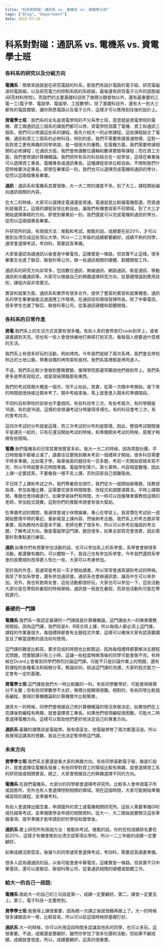 ```yaml
---
title: "科系對對碰：通訊系 vs. 電機系 vs. 資電學士班"
tags: ["Blog", "Department"]
date: 2022-07-26
---
```

# 科系對對碰：通訊系 vs. 電機系 vs. 資電學士班

### **各科系的研究以及分組方向**

**電機系**：簡單來說就是在研究電路的科系，那我們有設計電路的電子組、研究電磁波的電路組，以及研究電力的控制系統的系統組，最後還有研究電子元件的固態組(研究材料特性)。而我們的主要基礎科目除了微積分跟普物以外，還有最重要的三電一工(電子學、電路學、電磁學、工程數學)，除了基礎科目外，還有大一到大三都有的電路實驗，讓你熟悉電路以及電子元件，這樣才可以應用到往後的設計上。

**資電學士班**：我們系的全名是資電學院的不分系學士班，意思就是資電學院的電機、資工跟通訊這三個系的課我們都可以修，資電學院涵蓋了電機、資工和通訊三個系，我們可以修讀這些系的課程。我先介紹大一的必修課程，這些課程結合了電機、通訊和資工三個系的必修科目。特別的是，我們不需要修讀普通物理，這對一些對資工更有興趣的同學來說，是一個很大的優勢。在電機方面，我們需要修讀相關的必修課程；在通訊方面，我們會修讀數位邏輯和數導實驗等課程；而在資工方面，我們會修讀計算機概論。我們把所有系的科目結合在一起學習，這樣在畢業後可以選擇資工專長、電機專長或通訊專長。這種課程安排比較自由，不限制我們什麼時候要決定專長。即使在畢業前一刻，我們也可以選擇完成電機和通訊的學分，從而以這兩個專長畢業。

**通訊**：通訊系和電機系其實很像，大一大二修的課差不多。到了大三，課程開始偏向通訊相關的內容。

在大二的時候，大家可以選擇走電通還是資通。電通就是比較偏電機那邊，而資通則是偏資工。這樣的課程安排比較自由，讓我們有機會探索不同領域，到了大三才開始選擇專精的方向。即使到畢業前一刻，我們還是可以完成電機和通訊的學分，從而以這兩個專長畢業。

升研究所的話，有兩個方法：推甄和考試。推甄的話，成績要在前20%，才可以推到台清交成這些頂尖大學。所以一二三年級的成績都要顧好。成績不夠的同學，通常會選擇考試，考四科，需要認真準備。

大家普遍認為讀通訊以後會進中華電信，這確實是一條路，但其實不止這樣。很多畢業生也進了聯亞、聯發科等公司，做一些通訊相關的硬體、韌體開發工作。

通訊系的研究方向非常多，包括數位通訊、無線通訊、網路通訊、衛星通訊、移動通訊和光纖通訊等。大家可以根據自己的興趣選擇研究方向，從基礎理論到應用技術，課程內容非常廣泛。

實習和就業方面，通訊系和業界有很多合作，提供了豐富的實習和就業機會。通訊系的學生畢業後能迅速適應工作環境，在通訊技術領域發揮所長。除了中華電信，很多學生也進了聯亞、聯發科等公司，從事通訊硬體和韌體開發。

### **各科系的日常作息**

**資電**:我們系上的生活方式其實有很多種。有些人真的會熬夜打code到早上，或者讀書讀到天亮。但也有一些人會很快樂地打麻將打到天亮，看每個人想要過什麼樣的生活。

我們系上有很多好玩的活動，例如烤肉。今年我們就辦了兩次系烤。我們會去學校附近的土地公廟，帶著自備的烤肉架和食材。我們系窩裡都是烤肉達人。

不過，我們系比較少會做到整晚實驗，像理學院那邊常聽說他們做到早上。我們系更多是熬夜寫程式，或是寫結預報那些東西。

我們的考試周期大概是一個月，但不止如此。其實，從第一次期中考開始，接下來的時間就很快接近期末考了。期中考結束後，馬上就會進入期末的準備階段。

不同科目和學校的安排也不盡相同，有些科目考三次，有些考兩次，有的學期是18週，有的是16週。這樣的安排讓考試分佈變得多樣化，有的科目會考三次，有的會考四次。

這四次考試的分布就是這樣，而三次考試的分布則是那樣。因此，整個考試期間幾乎是連在一起的，只有在還沒開始考試的時候，和準備期末考試的時候，感覺才稍微有些間隔。

**電機**:我們電機系的日常其實很豐富多彩。我大一大二的時候，因為常跑社團，平日時間幾乎都被占滿了，讀書往往要拖到期末考前一個禮拜才開始。很多科目需要平時多準備，比如電子學，每章後面的題目有一百多題，考前一天開始寫根本寫不完，所以平時就要多花時間準備。電磁學到第六、第七章時，內容相當難懂，因此上課一定要認真，不要像我一樣不去上課，否則回家自己很難吸收。

平日除了上課和考試之外，我們寒暑假也很忙。我們從大一就開始做專題，找教授指導，參加各種比賽，這需要花很多時間開會、改程式和調整演算法。平時上課期間，專題也會持續進行。如果學弟妹們有時間，大一時可以找像陳聿廣教授這樣的老師，參加程式競賽，這對你們的推甄申請會有很大幫助。

在準備考試的期間，我通常會減少休閒娛樂，專心在學習上。我習慣在考試前一週開始整理平時的筆記，重新複習上課內容，然後刷考古題。我們系上的考古題非常重要，因為教材內容基本不變，老師也教了很多年，所以可以參考前幾屆的考古題，了解考試方向。像是電磁學這門課，題目很多，如果全部寫完會很累，因此需要針對重點進行練習。

**通訊**:如果你們有想要參加活動的話，也可以參加系上的系學會。系學會會辦很多活動，都還蠻有趣的，可以體驗一下。我自己也有參加系學會，今年我們還把系學會的收費規則改得更人性化一些，大家可以考慮參加。

至於我的作息，我通常是考前一天才開始讀書，所以常常會通宵讀到考試的時候。我除了參加系學會，還有參加通訊營。通訊系也會辦通訊營，讓高中生可以來參加。另外，我也有跑南友會，這些活動都很好玩，大家也可以參加一下。這些活動大部分是在寒假和暑假的時候舉辦。通訊營一般是在暑假，而其他活動則可能在寒假進行。

### **最硬的一門課**

**電機系**:我們系一致認定最硬的一門課就是計算機概論，這門課由大一的陳聿廣教授開設。因為這門課，我們班是A、B班合班上課，所以每個人都必須上這門課。課程的作業量很大，每個禮拜都會有五題程式作業，這樣可以確保大家有認真聽講並且了解當週教的語法如何使用。

這門課的難度比較高，要求完成的時間也比較緊迫，因為每個禮拜都要解決五題程式問題，而實驗課只有三小時，這讓一些程度稍微落後的同學可能會做不完。有時候在Dcard上會看到同學們熱烈討論這門課，可能不只是討論作業上的問題，還有對課程的各種看法和經驗分享。無論如何，經過這門課的洗禮，大家的程式能力一定會有一定的基礎。

**資電學士班**:這門課是我們大一時比較難的一科。有些同學數學好，可能覺得微積分不太難；但有些同學數學不太好，微積分就顯得很難。相對的，有些同學比較擅長編程，覺得計算機概論和計算機實作比較簡單。

通常大一的時候，同學們會根據自己修計算機概論的情況來做決定。如果他們在上完課後對編程有興趣，就會選擇資工專長。如果他們發現編程很困難，可能大二時會選擇電機方向。這樣可以幫助他們更好地決定自己的專業方向。

**通訊系**:最難的課應該是電磁學。我有個室友，他電磁學修了兩次都還沒過。所以我覺得這課真的很難，我自己也決定暫停修這門課。

### **未來方向**

**資學學士班**:我們系主要還是看大家的興趣方向。有些同學喜歡電子組，像是IC設計，就會選擇往電機系發展；有些同學對資工的領域比較有興趣，就會選擇資工系的研究組或相關實習。總之，大家會根據自己的興趣選擇不同的方向。

**電機系**:在我們電機系，大部分的同學都會選擇考研究所。比較多人會申請電子所或固態所，另外也有人會選擇控制相關的領域。現在這個時間，大家可能開始準備補習班的課程，並準備考科。

有些人會選擇出國念書，申請國外的資工或電機相關研究所。這些人需要準備GRE或托福等考試，並準備獎學金申請的相關資料。從大一、大二開始就要關注這些準備事項，提早準備才能申請到好的學校和獎學金。

**通訊系**:要上研究所有兩個方法：推甄和考試。推甄的話，你的在校成績排名要在前20%，這樣才有機會推到台清交成等頂尖學校。所以一二三年級的成績一定要顧好。

如果成績沒那麼高，後幾%的同學通常會選擇考試，考四科，需要認真讀書準備。

很多人認為讀通訊的話，以後可能會進中華電信，這確實是一條路。但其實不只中華電信，還可以進聯亞、聯發科等公司，從事通訊相關的硬體或韌體工作。

### **給大一的自己一段話:**

**電機系**:我給大一的自己的三句話是第一，成績一定要顧好。第二，課堂一定要去上。第三，電子科技一定要修到。

**資學學士班**:我覺得上課很重要，因為翹一次課之後就很難再跟上了。大一的時候很多課跟高中一樣，比較容易，所以可以趁這個時候把基礎打好。

**通訊系**:大一的時候，你可以利用這段時間多認識其他系的同學，也可以多玩，這很重要。不過，成績還是要顧好。雖然你參加了很多社團和活動，但如果不顧成績，成績就會很差。所以，成績要顧好，這真的很重要。
